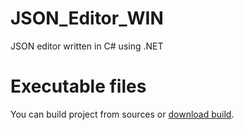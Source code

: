 # JSON_Editor_WIN
JSON editor written in C# using .NET

# Executable files

You can build project from sources or [download build](https://github.com/user576g/JSON_Editor_WIN/releases/download/1.0.1/JSON_Editor.zip).
